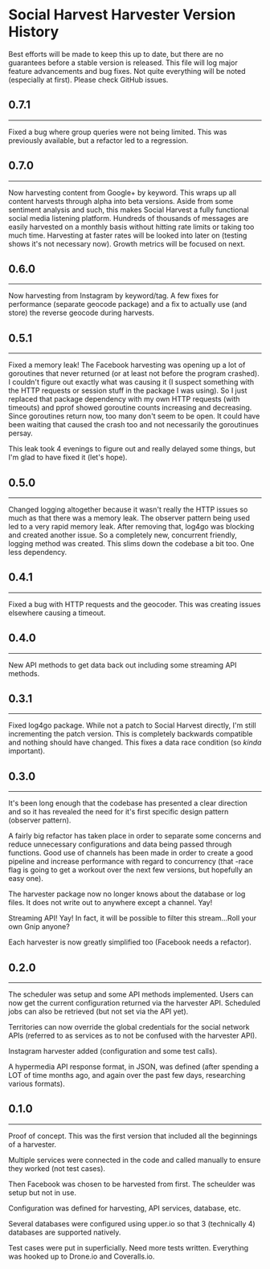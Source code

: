 # Social Harvest Harvester Version History

Best efforts will be made to keep this up to date, but there are no guarantees before a stable version is released. 
This file will log major feature advancements and bug fixes. Not quite everything will be noted (especially at first). 
Please check GitHub issues.

## 0.7.1
-------------

Fixed a bug where group queries were not being limited. This was previously available, but a refactor led to a regression.

## 0.7.0
-------------

Now harvesting content from Google+ by keyword. This wraps up all content harvests through alpha into beta versions. 
Aside from some sentiment analysis and such, this makes Social Harvest a fully functional social media listening platform. 
Hundreds of thousands of messages are easily harvested on a monthly basis without hitting rate limits or taking too much time. 
Harvesting at faster rates will be looked into later on (testing shows it's not necessary now). Growth metrics will be focused on next.

## 0.6.0
-------------

Now harvesting from Instagram by keyword/tag. A few fixes for performance (separate geocode package) and a fix to actually use (and store) 
the reverse geocode during harvests.


## 0.5.1
-------------

Fixed a memory leak! The Facebook harvesting was opening up a lot of goroutines that never returned (or at least not before the program crashed). 
I couldn't figure out exactly what was causing it (I suspect something with the HTTP requests or session stuff in the package I was using). 
So I just replaced that package dependency with my own HTTP requests (with timeouts) and pprof showed goroutine counts increasing and decreasing. 
Since goroutines return now, too many don't seem to be open. It could have been waiting that caused the crash too and not necessarily the 
goroutinues persay.

This leak took 4 evenings to figure out and really delayed some things, but I'm glad to have fixed it (let's hope). 

## 0.5.0 
-------------

Changed logging altogether because it wasn't really the HTTP issues so much as that there was a memory leak. The observer pattern 
being used led to a very rapid memory leak. After removing that, log4go was blocking and created another issue. So a completely new, 
concurrent friendly, logging method was created. This slims down the codebase a bit too. One less dependency.


## 0.4.1
-------------

Fixed a bug with HTTP requests and the geocoder. This was creating issues elsewhere causing a timeout.


## 0.4.0 
-------------

New API methods to get data back out including some streaming API methods.

## 0.3.1
-------------
Fixed log4go package. While not a patch to Social Harvest directly, I'm still incrementing the patch version. 
This is completely backwards compatible and nothing should have changed. This fixes a data race condition (so _kinda_ important).

## 0.3.0
-------------
It's been long enough that the codebase has presented a clear direction and so it has revealed the need for it's first 
specific design pattern (observer pattern).

A fairly big refactor has taken place in order to separate some concerns and reduce unnecessary configurations and 
data being passed through functions. Good use of channels has been made in order to create a good pipeline and increase
performance with regard to concurrency (that -race flag is going to get a workout over the next few versions, but hopefully
an easy one).

The harvester package now no longer knows about the database or log files. It does not write out to anywhere except a channel. 
Yay!

Streaming API! Yay! In fact, it will be possible to filter this stream...Roll your own Gnip anyone?

Each harvester is now greatly simplified too (Facebook needs a refactor).


## 0.2.0
-------------
The scheduler was setup and some API methods implemented. Users can now get the current configuration returned via 
the harvester API. Scheduled jobs can also be retrieved (but not set via the API yet).

Territories can now override the global credentials for the social network APIs (referred to as services as to not
be confused with the harvester API).

Instagram harvester added (configuration and some test calls).

A hypermedia API response format, in JSON, was defined (after spending a LOT of time months ago, and again over the past 
few days, researching various formats).


## 0.1.0
-------------
Proof of concept. This was the first version that included all the beginnings of a harvester.

Multiple services were connected in the code and called manually to ensure they worked (not test cases).

Then Facebook was chosen to be harvested from first. The scheulder was setup but not in use.

Configuration was defined for harvesting, API services, database, etc.

Several databases were configured using upper.io so that 3 (technically 4) databases are supported natively.

Test cases were put in superficially. Need more tests written. Everything was hooked up to Drone.io and Coveralls.io.